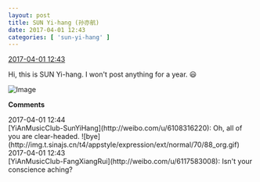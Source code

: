 ```yaml
---
layout: post
title: SUN Yi-hang (孙亦航)
date: 2017-04-01 12:43
categories: [ 'sun-yi-hang' ]
---
```


<div class="weibo-info">
  <a href="http://weibo.com/6108316220/ECtEbeCDK">2017-04-01 12:43</a>
</div>

Hi, this is SUN Yi-hang. I won't post anything for a year. :smiley:

<!-- more -->

![Image](http://wx4.sinaimg.cn/mw690/006FnS5mgy1fe72s7f56yj30k00zkad2.jpg)

**Comments**

<div class="weibo-info">2017-04-01 12:44</div>
[YiAnMusicClub-SunYiHang](http://weibo.com/u/6108316220): Oh, all of you are clear-headed. ![bye](http://img.t.sinajs.cn/t4/appstyle/expression/ext/normal/70/88_org.gif)

<div class="weibo-info">2017-04-01 12:43</div>
[YiAnMusicClub-FangXiangRui](http://weibo.com/u/6117583008): Isn't your conscience aching?

